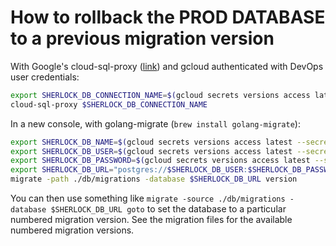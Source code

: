 # How to rollback the PROD DATABASE to a previous migration version

With Google's cloud-sql-proxy ([link](https://cloud.google.com/sql/docs/postgres/sql-proxy#mac-m1)) and gcloud authenticated with DevOps user credentials:
```bash
export SHERLOCK_DB_CONNECTION_NAME=$(gcloud secrets versions access latest --secret=sherlock-cloudsql-maintenance-credentials --project=dsp-devops-super-prod | jq -r '.instance')
cloud-sql-proxy $SHERLOCK_DB_CONNECTION_NAME
```

In a new console, with golang-migrate (`brew install golang-migrate`):
```bash
export SHERLOCK_DB_NAME=$(gcloud secrets versions access latest --secret=sherlock-cloudsql-maintenance-credentials --project=dsp-devops-super-prod | jq -r '.database')
export SHERLOCK_DB_USER=$(gcloud secrets versions access latest --secret=sherlock-cloudsql-maintenance-credentials --project=dsp-devops-super-prod | jq -r '.username')
export SHERLOCK_DB_PASSWORD=$(gcloud secrets versions access latest --secret=sherlock-cloudsql-maintenance-credentials --project=dsp-devops-super-prod | jq -r '.password')
export SHERLOCK_DB_URL="postgres://$SHERLOCK_DB_USER:$SHERLOCK_DB_PASSWORD@localhost:5432/$SHERLOCK_DB_NAME?sslmode=disable"
migrate -path ./db/migrations -database $SHERLOCK_DB_URL version
```

You can then use something like `migrate -source ./db/migrations -database $SHERLOCK_DB_URL goto` to set the database to a particular numbered migration version.
See the migration files for the available numbered migration versions.
